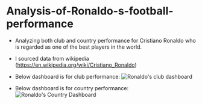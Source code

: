 # Analysis-of-Ronaldo-s-football-performance
- Analyzing both club and country performance for Cristiano Ronaldo who is regarded as one of the best players in the world.
- I sourced data from wikipedia (https://en.wikipedia.org/wiki/Cristiano_Ronaldo)
- Below dashboard is for club performance:
![Ronaldo's club dashboard](https://github.com/faziberi/Analysis-of-Ronaldo-s-football-performance/assets/159703270/0c4882d8-2763-41b9-b7ad-69b22d8be3e0)

- Below dashboard is for country performance:
![Ronaldo's Country Dashboard](https://github.com/faziberi/Analysis-of-Ronaldo-s-football-performance/assets/159703270/84e63c41-2d5e-4eca-adbc-5b1c5c2ae18d)

 
